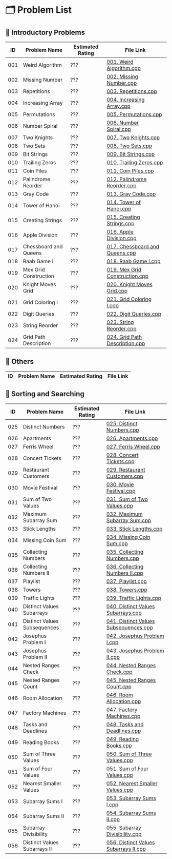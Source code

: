 # 🗂️ Problem List

## 🔹 Introductory Problems

| ID   | Problem Name | Estimated Rating | File Link |
|------|--------------|------------------|-----------|
| 001 |  Weird Algorithm | ??? | [001. Weird Algorithm.cpp](Introductory_Problems/001.%20Weird%20Algorithm.cpp) |
| 002 |  Missing Number | ??? | [002. Missing Number.cpp](Introductory_Problems/002.%20Missing%20Number.cpp) |
| 003 |  Repetitions | ??? | [003. Repetitions.cpp](Introductory_Problems/003.%20Repetitions.cpp) |
| 004 |  Increasing Array | ??? | [004. Increasing Array.cpp](Introductory_Problems/004.%20Increasing%20Array.cpp) |
| 005 |  Permutations | ??? | [005. Permutations.cpp](Introductory_Problems/005.%20Permutations.cpp) |
| 006 |  Number Spiral | ??? | [006. Number Spiral.cpp](Introductory_Problems/006.%20Number%20Spiral.cpp) |
| 007 |  Two Knights | ??? | [007. Two Knights.cpp](Introductory_Problems/007.%20Two%20Knights.cpp) |
| 008 |  Two Sets | ??? | [008. Two Sets.cpp](Introductory_Problems/008.%20Two%20Sets.cpp) |
| 009 |  Bit Strings | ??? | [009. Bit Strings.cpp](Introductory_Problems/009.%20Bit%20Strings.cpp) |
| 010 |  Trailing Zeros | ??? | [010. Trailing Zeros.cpp](Introductory_Problems/010.%20Trailing%20Zeros.cpp) |
| 011 |  Coin Piles | ??? | [011. Coin Piles.cpp](Introductory_Problems/011.%20Coin%20Piles.cpp) |
| 012 |  Palindrome Reorder | ??? | [012. Palindrome Reorder.cpp](Introductory_Problems/012.%20Palindrome%20Reorder.cpp) |
| 013 |  Gray Code | ??? | [013. Gray Code.cpp](Introductory_Problems/013.%20Gray%20Code.cpp) |
| 014 |  Tower of Hanoi | ??? | [014. Tower of Hanoi.cpp](Introductory_Problems/014.%20Tower%20of%20Hanoi.cpp) |
| 015 |  Creating Strings | ??? | [015. Creating Strings.cpp](Introductory_Problems/015.%20Creating%20Strings.cpp) |
| 016 |  Apple Division | ??? | [016. Apple Division.cpp](Introductory_Problems/016.%20Apple%20Division.cpp) |
| 017 |  Chessboard and Queens | ??? | [017. Chessboard and Queens.cpp](Introductory_Problems/017.%20Chessboard%20and%20Queens.cpp) |
| 018 |  Raab Game I | ??? | [018. Raab Game I.cpp](Introductory_Problems/018.%20Raab%20Game%20I.cpp) |
| 019 |  Mex Grid Construction | ??? | [019. Mex Grid Construction.cpp](Introductory_Problems/019.%20Mex%20Grid%20Construction.cpp) |
| 020 |  Knight Moves Grid | ??? | [020. Knight Moves Grid.cpp](Introductory_Problems/020.%20Knight%20Moves%20Grid.cpp) |
| 021 |  Grid Coloring I | ??? | [021. Grid Coloring I.cpp](Introductory_Problems/021.%20Grid%20Coloring%20I.cpp) |
| 022 |  Digit Queries | ??? | [022. Digit Queries.cpp](Introductory_Problems/022.%20Digit%20Queries.cpp) |
| 023 |  String Reorder | ??? | [023. String Reorder.cpp](Introductory_Problems/023.%20String%20Reorder.cpp) |
| 024 |  Grid Path Description | ??? | [024. Grid Path Description.cpp](Introductory_Problems/024.%20Grid%20Path%20Description.cpp) |

## 🔹 Others

| ID   | Problem Name | Estimated Rating | File Link |
|------|--------------|------------------|-----------|

## 🔹 Sorting and Searching

| ID   | Problem Name | Estimated Rating | File Link |
|------|--------------|------------------|-----------|
| 025 |  Distinct Numbers | ??? | [025. Distinct Numbers.cpp](Sorting_and_Searching/025.%20Distinct%20Numbers.cpp) |
| 026 |  Apartments | ??? | [026. Apartments.cpp](Sorting_and_Searching/026.%20Apartments.cpp) |
| 027 |  Ferris Wheel | ??? | [027. Ferris Wheel.cpp](Sorting_and_Searching/027.%20Ferris%20Wheel.cpp) |
| 028 |  Concert Tickets | ??? | [028. Concert Tickets.cpp](Sorting_and_Searching/028.%20Concert%20Tickets.cpp) |
| 029 |  Restaurant Customers | ??? | [029. Restaurant Customers.cpp](Sorting_and_Searching/029.%20Restaurant%20Customers.cpp) |
| 030 |  Movie Festival | ??? | [030. Movie Festival.cpp](Sorting_and_Searching/030.%20Movie%20Festival.cpp) |
| 031 |  Sum of Two Values | ??? | [031. Sum of Two Values.cpp](Sorting_and_Searching/031.%20Sum%20of%20Two%20Values.cpp) |
| 032 |  Maximum Subarray Sum | ??? | [032. Maximum Subarray Sum.cpp](Sorting_and_Searching/032.%20Maximum%20Subarray%20Sum.cpp) |
| 033 |  Stick Lengths | ??? | [033. Stick Lengths.cpp](Sorting_and_Searching/033.%20Stick%20Lengths.cpp) |
| 034 |  Missing Coin Sum | ??? | [034. Missing Coin Sum.cpp](Sorting_and_Searching/034.%20Missing%20Coin%20Sum.cpp) |
| 035 |  Collecting Numbers | ??? | [035. Collecting Numbers.cpp](Sorting_and_Searching/035.%20Collecting%20Numbers.cpp) |
| 036 |  Collecting Numbers II | ??? | [036. Collecting Numbers II.cpp](Sorting_and_Searching/036.%20Collecting%20Numbers%20II.cpp) |
| 037 |  Playlist | ??? | [037. Playlist.cpp](Sorting_and_Searching/037.%20Playlist.cpp) |
| 038 |  Towers | ??? | [038. Towers.cpp](Sorting_and_Searching/038.%20Towers.cpp) |
| 039 |  Traffic Lights | ??? | [039. Traffic Lights.cpp](Sorting_and_Searching/039.%20Traffic%20Lights.cpp) |
| 040 |  Distinct Values Subarrays | ??? | [040. Distinct Values Subarrays.cpp](Sorting_and_Searching/040.%20Distinct%20Values%20Subarrays.cpp) |
| 041 |  Distinct Values Subsequences | ??? | [041. Distinct Values Subsequences.cpp](Sorting_and_Searching/041.%20Distinct%20Values%20Subsequences.cpp) |
| 042 |  Josephus Problem I | ??? | [042. Josephus Problem I.cpp](Sorting_and_Searching/042.%20Josephus%20Problem%20I.cpp) |
| 043 |  Josephus Problem II | ??? | [043. Josephus Problem II.cpp](Sorting_and_Searching/043.%20Josephus%20Problem%20II.cpp) |
| 044 |  Nested Ranges Check | ??? | [044. Nested Ranges Check.cpp](Sorting_and_Searching/044.%20Nested%20Ranges%20Check.cpp) |
| 045 |  Nested Ranges Count | ??? | [045. Nested Ranges Count.cpp](Sorting_and_Searching/045.%20Nested%20Ranges%20Count.cpp) |
| 046 |  Room Allocation | ??? | [046. Room Allocation.cpp](Sorting_and_Searching/046.%20Room%20Allocation.cpp) |
| 047 |  Factory Machines | ??? | [047. Factory Machines.cpp](Sorting_and_Searching/047.%20Factory%20Machines.cpp) |
| 048 |  Tasks and Deadlines | ??? | [048. Tasks and Deadlines.cpp](Sorting_and_Searching/048.%20Tasks%20and%20Deadlines.cpp) |
| 049 |  Reading Books | ??? | [049. Reading Books.cpp](Sorting_and_Searching/049.%20Reading%20Books.cpp) |
| 050 |  Sum of Three Values | ??? | [050. Sum of Three Values.cpp](Sorting_and_Searching/050.%20Sum%20of%20Three%20Values.cpp) |
| 051 |  Sum of Four Values | ??? | [051. Sum of Four Values.cpp](Sorting_and_Searching/051.%20Sum%20of%20Four%20Values.cpp) |
| 052 |  Nearest Smaller Values | ??? | [052. Nearest Smaller Values.cpp](Sorting_and_Searching/052.%20Nearest%20Smaller%20Values.cpp) |
| 053 |  Subarray Sums I | ??? | [053. Subarray Sums I.cpp](Sorting_and_Searching/053.%20Subarray%20Sums%20I.cpp) |
| 054 |  Subarray Sums II | ??? | [054. Subarray Sums II.cpp](Sorting_and_Searching/054.%20Subarray%20Sums%20II.cpp) |
| 055 |  Subarray Divisibility | ??? | [055. Subarray Divisibility.cpp](Sorting_and_Searching/055.%20Subarray%20Divisibility.cpp) |
| 056 |  Distinct Values Subarrays II | ??? | [056. Distinct Values Subarrays II.cpp](Sorting_and_Searching/056.%20Distinct%20Values%20Subarrays%20II.cpp) |

